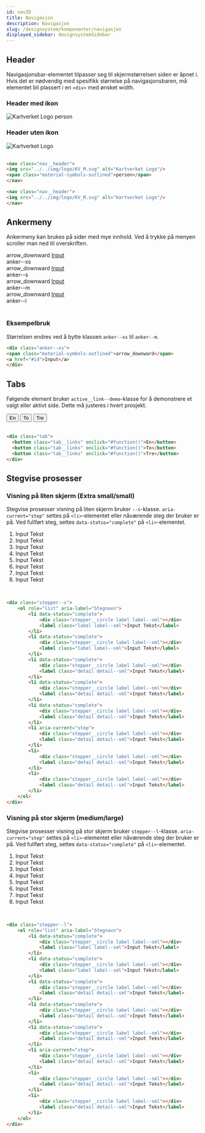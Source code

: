 ```yaml
---
id: navID
title: Navigasjon
description: Navigasjon
slug: /designsystem/komponenter/navigasjon
displayed_sidebar: designsystemSidebar
---
```


## Header
Navigasjonsbar-elementet tilpasser seg til skjermstørrelsen siden er åpnet i.
Hvis det er nødvendig med spesifikk størrelse på navigasjonsbaren, må elementet bli plassert i en <code><div\></code> med ønsket width.

### Header med ikon

<nav class="nav__header">
<img src="../../img/logo/KV_M.svg" alt="Kartverket Logo"/>
<span class="material-symbols-outlined">person</span>
</nav>

### Header uten ikon

<nav class="nav__header">
<img src="../../img/logo/KV_M.svg" alt="Kartverket Logo"/>
</nav>

<br/>

```markdown
<nav class="nav__header">
<img src="../../img/logo/KV_M.svg" alt="Kartverket Logo"/>
<span class="material-symbols-outlined">person</span>
</nav>

<nav class="nav__header">
<img src="../../img/logo/KV_M.svg" alt="Kartverket Logo"/>
</nav>
```

## Ankermeny
Ankermeny kan brukes på sider med mye innhold. Ved å trykke på menyen scroller man ned til overskriften.

<div class="display__nav">
    <div class="display__nav__item">
        <div class="display__nav__container">
                <div class="anker--xs">
                <span class="material-symbols-outlined material-symbols-outlined--xs">arrow_downward</span>
                <a href="#id" class="heading heading__h3--xs">Input</a>
                </div>
        </div>
        <div class="display__nav__desc">anker--xs</div>
    </div>
 <div class="display__nav__item">
        <div class="display__nav__container">
                <div class="anker--s">
                <span class="material-symbols-outlined">arrow_downward</span>
                <a href="#id" class="heading heading__h3--sm">Input</a>
                </div>
        </div>
        <div class="display__nav__desc">anker--s</div>
    </div>
 <div class="display__nav__item">
        <div class="display__nav__container">
                <div class="anker--m">
                <span class="material-symbols-outlined">arrow_downward</span>
                <a href="#id" class="heading heading__h3--sm">Input</a>
                </div>
        </div>
        <div class="display__nav__desc">anker--m</div>
    </div>
 <div class="display__nav__item">
        <div class="display__nav__container">
                <div class="anker--l">
                <span class="material-symbols-outlined">arrow_downward</span>
                <a href="#id" class="heading heading__h3--l">Input</a>
                </div>
        </div>
        <div class="display__nav__desc">anker--l</div>
    </div>
</div>

<br/>

### Eksempelbruk

Størrelsen endres ved å bytte klassen <code>anker--xs</code> til <code>anker--m</code>.

```markdown
<div class="anker--xs">
<span class="material-symbols-outlined">arrow_downward</span>
<a href="#id">Input</a>
</div>
```


## Tabs
Følgende element bruker <code>active__link--demo</code>-klasse for å demonstrere et valgt eller aktivt side. Dette må justeres i hvert prosjekt.

<div class="tab">
  <button class="tab__links active__link--demo" onclick="#function()">En</button>
  <button class="tab__links" onclick="#function()">To</button>
  <button class="tab__links" onclick="#function()">Tre</button>
</div>

<br/>

```markdown
<div class="tab">
  <button class="tab__links" onclick="#function()">En</button>
  <button class="tab__links" onclick="#function()">To</button>
  <button class="tab__links" onclick="#function()">Tre</button>
</div>
```

## Stegvise prosesser

### Visning på liten skjerm (Extra small/small)
Stegvise prosesser visning på liten skjerm bruker <code>--s</code>-klasse. <code>aria-current="step"</code> settes på <code><li\></code>-elementet eller nåværende steg der bruker er på. Ved fullført steg, settes <code>data-status="complete"</code> på <code><li\></code>-elementet.

<div class="stepper--s">
    <ol role="list" aria-label="Stegnavn">
        <li data-status="complete">
            <div class="stepper__circle label label--sml"></div>
            <label class="label label--sml">Input Tekst</label>
        </li>
        <li data-status="complete">
            <div class="stepper__circle label label--sml"></div>
            <label class="label label--sml">Input Tekst</label>
        </li>
        <li data-status="complete">
            <div class="stepper__circle label label--sml"></div>
            <label class="detail detail--sml">Input Tekst</label>
        </li>
        <li data-status="complete">
            <div class="stepper__circle label label--sml"></div>
            <label class="detail detail--sml">Input Tekst</label>
        </li>
        <li data-status="complete">
            <div class="stepper__circle label label--sml"></div>
            <label class="detail detail--sml">Input Tekst</label>
        </li>
        <li aria-current="step">
            <div class="stepper__circle label label--sml"></div>
            <label class="detail detail--sml">Input Tekst</label>
        </li>
        <li>
            <div class="stepper__circle label label--sml"></div>
            <label class="detail detail--sml">Input Tekst</label>
        </li>
        <li>
            <div class="stepper__circle label label--sml"></div>
            <label class="detail detail--sml">Input Tekst</label>
        </li>
    </ol>
</div>

<br/>

```markdown
<div class="stepper--s">
    <ol role="list" aria-label="Stegnavn">
        <li data-status="complete">
            <div class="stepper__circle label label--sml"></div>
            <label class="label label--sml">Input Tekst</label>
        </li>
        <li data-status="complete">
            <div class="stepper__circle label label--sml"></div>
            <label class="label label--sml">Input Tekst</label>
        </li>
        <li data-status="complete">
            <div class="stepper__circle label label--sml"></div>
            <label class="detail detail--sml">Input Tekst</label>
        </li>
        <li data-status="complete">
            <div class="stepper__circle label label--sml"></div>
            <label class="detail detail--sml">Input Tekst</label>
        </li>
        <li data-status="complete">
            <div class="stepper__circle label label--sml"></div>
            <label class="detail detail--sml">Input Tekst</label>
        </li>
        <li aria-current="step">
            <div class="stepper__circle label label--sml"></div>
            <label class="detail detail--sml">Input Tekst</label>
        </li>
        <li>
            <div class="stepper__circle label label--sml"></div>
            <label class="detail detail--sml">Input Tekst</label>
        </li>
        <li>
            <div class="stepper__circle label label--sml"></div>
            <label class="detail detail--sml">Input Tekst</label>
        </li>
    </ol>
</div>
```


### Visning på stor skjerm (medium/large)
Stegvise prosesser visning på stor skjerm bruker <code>stepper--l</code>-klasse. <code>aria-current="step"</code> settes på <code><li\></code>-elementet eller nåværende steg der bruker er på. Ved fullført steg, settes <code>data-status="complete"</code> på <code><li\></code>-elementet.

<div class="stepper--l">
    <ol role="list" aria-label="Stegnavn">
        <li data-status="complete">
            <div class="stepper__circle label label--sml"></div>
            <label class="label label--sml">Input Tekst</label>
        </li>
        <li data-status="complete">
            <div class="stepper__circle label label--sml"></div>
            <label class="label label--sml">Input Tekst</label>
        </li>
        <li data-status="complete">
            <div class="stepper__circle label label--sml"></div>
            <label class="detail detail--sml">Input Tekst</label>
        </li>
        <li data-status="complete">
            <div class="stepper__circle label label--sml"></div>
            <label class="detail detail--sml">Input Tekst</label>
        </li>
        <li data-status="complete">
            <div class="stepper__circle label label--sml"></div>
            <label class="detail detail--sml">Input Tekst</label>
        </li>
        <li aria-current="step">
            <div class="stepper__circle label label--sml"></div>
            <label class="detail detail--sml">Input Tekst</label>
        </li>
        <li>
            <div class="stepper__circle label label--sml"></div>
            <label class="detail detail--sml">Input Tekst</label>
        </li>
        <li>
            <div class="stepper__circle label label--sml"></div>
            <label class="detail detail--sml">Input Tekst</label>
        </li>
    </ol>
</div>

<br/>

```markdown
<div class="stepper--l">
    <ol role="list" aria-label="Stegnavn">
        <li data-status="complete">
            <div class="stepper__circle label label--sml"></div>
            <label class="label label--sml">Input Tekst</label>
        </li>
        <li data-status="complete">
            <div class="stepper__circle label label--sml"></div>
            <label class="label label--sml">Input Tekst</label>
        </li>
        <li data-status="complete">
            <div class="stepper__circle label label--sml"></div>
            <label class="detail detail--sml">Input Tekst</label>
        </li>
        <li data-status="complete">
            <div class="stepper__circle label label--sml"></div>
            <label class="detail detail--sml">Input Tekst</label>
        </li>
        <li data-status="complete">
            <div class="stepper__circle label label--sml"></div>
            <label class="detail detail--sml">Input Tekst</label>
        </li>
        <li aria-current="step">
            <div class="stepper__circle label label--sml"></div>
            <label class="detail detail--sml">Input Tekst</label>
        </li>
        <li>
            <div class="stepper__circle label label--sml"></div>
            <label class="detail detail--sml">Input Tekst</label>
        </li>
        <li>
            <div class="stepper__circle label label--sml"></div>
            <label class="detail detail--sml">Input Tekst</label>
        </li>
    </ol>
</div>
```



